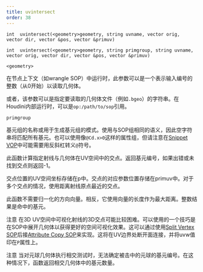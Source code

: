 ```yaml
---
title: uvintersect
order: 38
---
```

`int  uvintersect(<geometry>geometry, string uvname, vector orig, vector dir, vector &pos, vector &primuv)`

`int  uvintersect(<geometry>geometry, string primgroup, string uvname, vector orig, vector dir, vector &pos, vector &primuv)`

`<geometry>`

在节点上下文（如wrangle SOP）中运行时，此参数可以是一个表示输入编号的整数（从0开始）以读取几何体。

或者，该参数可以是指定要读取的几何体文件（例如`.bgeo`）的字符串。在Houdini内部运行时，可以是`op:/path/to/sop`引用。

`primgroup`

基元组的名称或用于生成基元组的模式。使用与SOP组相同的语义，因此空字符串将匹配所有基元。也可以使用像`@Cd.x>0`这样的属性组，但请注意在[Snippet VOP](../../nodes/vop/snippet.html "运行VEX代码片段以修改传入值。")中可能需要用反斜杠转义`@`符号。

此函数计算指定射线与几何体在UV空间中的交点。返回基元编号，如果出错或未找到交点则返回-1。

交点位置的UV空间坐标存储在p中。交点的对应参数位置存储在primuv中。对于多个交点的情况，使用距离射线原点最近的交点。

此函数不需要归一化的方向向量。相反，它使用向量的长度作为最大距离。整数结果是命中的基元。

注意
在3D UV空间中可视化射线的3D交点可能比较困难。可以使用的一个技巧是在SOP中展开几何体以获得更好的空间可视化效果。这可以通过使用[Split Vertex SOP](../../nodes/sop/splitvertex.html)后接[Attribute Copy SOP](../../nodes/sop/attribcopy.html "在顶点组、点组或基元组之间复制属性。")来实现。这将在UV边界处断开面连接，并将uvw值印在`P`属性上。

注意
当对元球几何体执行相交测试时，无法确定被击中的元球的基元编号。在这种情况下，函数返回相交几何体中的基元数量。
